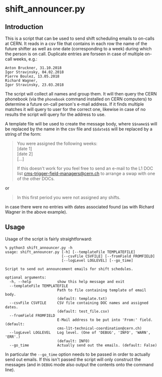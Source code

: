 # shift_announcer.py

## Introduction

This is a script that can be used to send shift scheduling emails to on-calls at CERN. It reads in a csv file that contains in each row the name of the future shifter as well as one date (corresponding to a week) during which the person is on call. Duplicate entries are forseen in case of multiple on-call weeks, e.g.:

```
Anton Bruckner, 31.10.2018
Igor Stravinsky, 04.02.2018
Pierre Boulez, 13.05.2018
Richard Wagner,
Igor Stravinsky, 23.03.2018
```

The script will collect all names and group them. It will then query the CERN phonebook (via the `phonebook` command installed on CERN computers) to determine a future on-call person's e-mail address. If it finds multiple matches it will query to user for the correct one, likewise in case of no results the script will query for the address to use.

A template file will be used to create the message body, where `$$name$$` will be replaced by the name in the csv file and ``$$date$$`` will be replaced by a string of the form:

> You were assigned the following weeks:  
> [date 1]  
> [date 2]  
> [...]  
>  
> If this doesn't work for you feel free to send an e-mail to the L1 DOC list cms-trigger-field-managers@cern.ch to arrange a swap with one of the other DOCs.

or

> In this first period you were not assigned any shifts.

in case there were no entries with dates associated found (as with Richard Wagner in the above example).

## Usage

Usage of the script is fairly straightforward:

```
% python3 shift_announcer.py -h 
usage: shift_announcer.py [-h] [--templateFile TEMPLATEFILE]
                          [--csvFile CSVFILE] [--fromField FROMFIELD]
                          [--logLevel LOGLEVEL] [--go_time]

Script to send out announcement emails for shift schedules.

optional arguments:
  -h, --help            show this help message and exit
  --templateFile TEMPLATEFILE
                        Path to file containing template of email body.
                        (default: template.txt)
  --csvFile CSVFILE     CSV file containing DOC names and assigned dates.
                        (default: test_file.csv)
  --fromField FROMFIELD
                        E-Mail address to be put into 'From:' field. (default:
                        cms-l1t-technical-coordination@cern.ch)
  --logLevel LOGLEVEL   Log level. (One of 'DEBUG', 'INFO', 'WARN', 'ERR'.)
                        (default: INFO)
  --go_time             Actually send out the emails. (default: False)
```

In particular the `--go_time` option needs to be passed in order to actually send out emails. If this isn't passed the script will only construct the messages (and in `DEBUG` mode also output the contents onto the command line).
